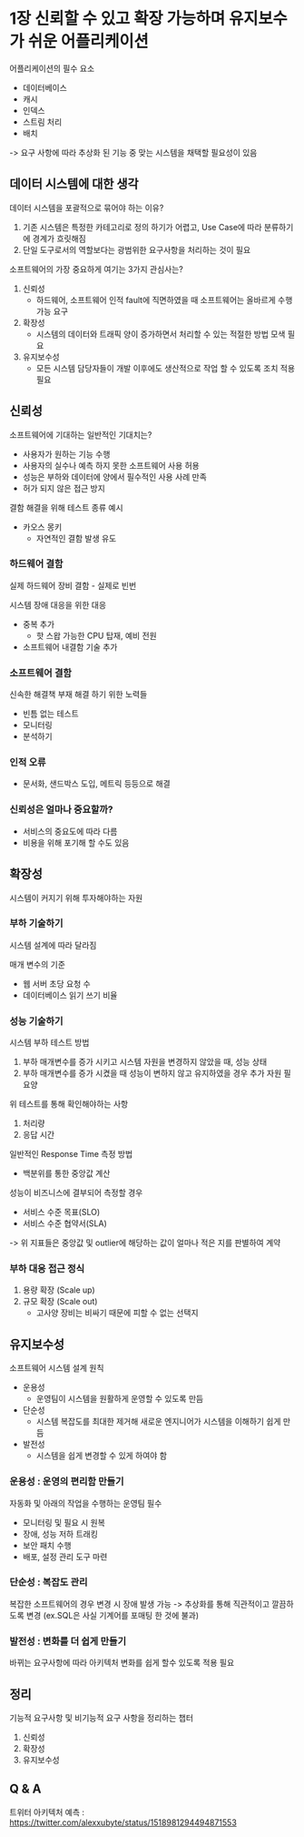 # 1장 신뢰할 수 있고 확장 가능하며 유지보수가 쉬운 어플리케이션

어플리케이션의 필수 요소

- 데이터베이스
- 캐시
- 인덱스
- 스트림 처리
- 배치

-> 요구 사항에 따라 추상화 된 기능 중 맞는 시스템을 채택할 필요성이 있음

## 데이터 시스템에 대한 생각

데이터 시스템을 포괄적으로 묶어야 하는 이유?

1. 기존 시스템은 특정한 카테고리로 정의 하기가 어렵고, Use Case에 따라 분류하기에 경계가 흐릿해짐
2. 단일 도구로서의 역할보다는 광범위한 요구사항을 처리하는 것이 필요

소프트웨어의 가장 중요하게 여기는 3가지 관심사는?

1. 신뢰성
    - 하드웨어, 소프트웨어 인적 fault에 직면하였을 때 소프트웨어는 올바르게 수행 가능 요구
2. 확장성
    - 시스템의 데이터와 트래픽 양이 증가하면서 처리할 수 있는 적절한 방법 모색 필요
3. 유지보수성
    - 모든 시스템 담당자들이 개발 이후에도 생산적으로 작업 할 수 있도록 조치 적용 필요


## 신뢰성

소프트웨어에 기대하는 일반적인 기대치는?

- 사용자가 원하는 기능 수행
- 사용자의 실수나 예측 하지 못한 소프트웨어 사용 허용
- 성능은 부하와 데이터에 양에서 필수적인 사용 사례 만족
- 허가 되지 않은 접근 방지

결함 해결을 위해 테스트 종류 예시
- 카오스 몽키
    - 자연적인 결함 발생 유도

### 하드웨어 결함

실제 하드웨어 장비 결함 - 실제로 빈번

시스템 장애 대응을 위한 대응

- 중복 추가
    - 핫 스왑 가능한 CPU 탑재, 예비 전원
- 소프트웨어 내결함 기술 추가

### 소프트웨어 결함

신속한 해결책 부재
해결 하기 위한 노력들
- 빈틈 없는 테스트
- 모니터링
- 분석하기

### 인적 오류

- 문서화, 샌드박스 도입, 메트릭 등등으로 해결

### 신뢰성은 얼마나 중요할까?

- 서비스의 중요도에 따라 다름
- 비용을 위해 포기해 할 수도 있음

## 확장성

시스템이 커지기 위해 투자해야하는 자원

### 부하 기술하기

시스템 설계에 따라 달라짐

매개 변수의 기준
- 웹 서버 초당 요청 수
- 데이터베이스 읽기 쓰기 비율

### 성능 기술하기

시스템 부하 테스트 방법
1. 부하 매개변수를 증가 시키고 시스템 자원을 변경하지 않았을 때, 성능 상태
2. 부하 매개변수를 증가 시켰을 때 성능이 변하지 않고 유지하였을 경우 추가 자원 필요양

위 테스트를 통해 확인해야하는 사항
1. 처리량
2. 응답 시간

일반적인 Response Time 측정 방법
- 백분위를 통한 중앙값 계산

성능이 비즈니스에 결부되어 측정할 경우
- 서비스 수준 목표(SLO)
- 서비스 수준 협약서(SLA)

-> 위 지표들은 중앙값 및 outlier에 해당하는 값이 얼마나 적은 지를 판별하여 계약

### 부하 대응 접근 정식

1. 용량 확장 (Scale up)
2. 규모 확장 (Scale out)
    - 고사양 장비는 비싸기 때문에 피할 수 없는 선택지

## 유지보수성

소프트웨어 시스템 설계 원칙
- 운용성
    - 운영팀이 시스템을 원활하게 운영할 수 있도록 만듬
- 단순성
    - 시스템 복잡도를 최대한 제거해 새로운 엔지니어가 시스템을 이해하기 쉽게 만듬
- 발전성
    - 시스템을 쉽게 변경할 수 있게 하여야 함

### 운용성 : 운영의 편리함 만들기

자동화 및 아래의 작업을 수행하는 운영팀 필수
- 모니터링 및 필요 시 원복
- 장애, 성능 저하 트래킹
- 보안 패치 수행
- 배포, 설정 관리 도구 마련

### 단순성 : 복잡도 관리

복잡한 소프트웨어의 경우 변경 시 장애 발생 가능
-> 추상화를 통해 직관적이고 깔끔하도록 변경 (ex.SQL은 사실 기계어를 포매팅 한 것에 불과)

### 발전성 : 변화를 더 쉽게 만들기

바뀌는 요구사항에 따라 아키텍처 변화를 쉽게 할수 있도록 적용 필요

## 정리

기능적 요구사항 및 비기능적 요구 사항을 정리하는 챕터

1. 신뢰성
2. 확장성
3. 유지보수성


## Q & A

트위터 아키텍처 예측 : https://twitter.com/alexxubyte/status/1518981294494871553

